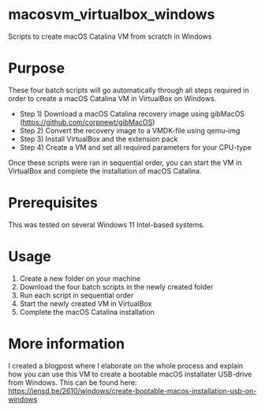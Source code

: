 # macosvm_virtualbox_windows
Scripts to create macOS Catalina VM from scratch in Windows

Purpose
=======
These four batch scripts will go automatically through all steps required in order to create a macOS Catalina VM in VirtualBox on Windows.
- Step 1) Download a macOS Catalina recovery image using gibMacOS (https://github.com/corpnewt/gibMacOS)
- Step 2) Convert the recovery image to a VMDK-file using qemu-img
- Step 3) Install VirtualBox and the extension pack
- Step 4) Create a VM and set all required parameters for your CPU-type

Once these scripts were ran in sequential order, you can start the VM in VirtualBox and complete the installation of macOS Catalina.

Prerequisites
=============
This was tested on several Windows 11 Intel-based systems.

Usage
=====
1) Create a new folder on your machine
2) Download the four batch scripts in the newly created folder
3) Run each script in sequential order
4) Start the newly created VM in VirtualBox
5) Complete the macOS Catalina installation

More information
================
I created a blogpost where I elaborate on the whole process and explain how you can use this VM to create a bootable macOS installater USB-drive from Windows.
This can be found here: https://jensd.be/2610/windows/create-bootable-macos-installation-usb-on-windows
